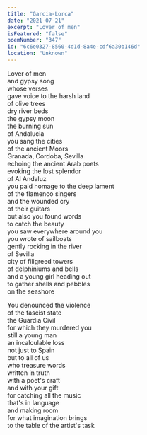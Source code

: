 ```yaml
---
title: "Garcia-Lorca"
date: "2021-07-21"
excerpt: "Lover of men"
isFeatured: "false"
poemNumber: "347"
id: "6c6e0327-8560-4d1d-8a4e-cdf6a30b146d"
location: "Unknown"
---
```


Lover of men  
and gypsy song  
whose verses  
gave voice to the harsh land  
of olive trees  
dry river beds  
the gypsy moon  
the burning sun  
of Andalucia  
you sang the cities  
of the ancient Moors  
Granada, Cordoba, Sevilla  
echoing the ancient Arab poets  
evoking the lost splendor  
of Al Andaluz  
you paid homage to the deep lament  
of the flamenco singers  
and the wounded cry  
of their guitars  
but also you found words  
to catch the beauty  
you saw everywhere around you  
you wrote of sailboats  
gently rocking in the river  
of Sevilla  
city of filigreed towers  
of delphiniums and bells  
and a young girl heading out  
to gather shells and pebbles  
on the seashore

You denounced the violence  
of the fascist state  
the Guardia Civil  
for which they murdered you  
still a young man  
an incalculable loss  
not just to Spain  
but to all of us  
who treasure words  
written in truth  
with a poet's craft  
and with your gift  
for catching all the music  
that's in language  
and making room  
for what imagination brings  
to the table of the artist's task
